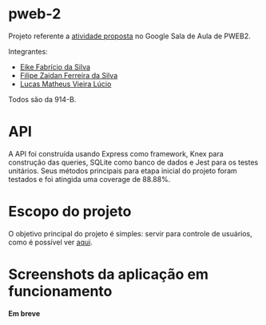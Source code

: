 # pweb-2

Projeto referente a [atividade proposta](https://classroom.google.com/u/1/c/Mzk3NDUxMzE0NzE5/a/NDMxNzUzOTAwMjYx/details) no Google Sala de Aula de PWEB2.

Integrantes:
  * [Eike Fabrício da Silva](https://github.com/eikefab)
  * [Filipe Zaidan Ferreira da Silva](https://github.com/filipezaidan)
  * [Lucas Matheus Vieira Lúcio](https://github.com/casterrr)

Todos são da 914-B.

# API

A API foi construída usando Express como framework, Knex para construção das queries, SQLite como banco de dados e Jest para os testes unitários. Seus métodos principais para etapa inicial do projeto foram testados e foi atingida uma coverage de 88.88%.

# Escopo do projeto

O objetivo principal do projeto é simples: servir para controle de usuários, como é possível ver [aqui](https://github.com/eikefab/pweb-2/blob/master/api/src/controller.js).

# Screenshots da aplicação em funcionamento

<b>Em breve</b>
